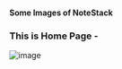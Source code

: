 #### Some Images of NoteStack
### This is Home Page - 
![image](https://github.com/apratimkanth/NotesStack)

